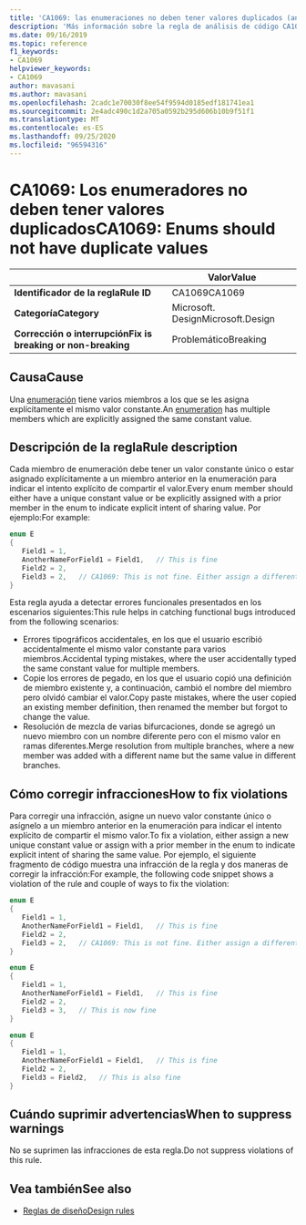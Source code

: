 ```yaml
---
title: 'CA1069: las enumeraciones no deben tener valores duplicados (análisis de código)'
description: 'Más información sobre la regla de análisis de código CA1069: las enumeraciones no deben tener valores duplicados'
ms.date: 09/16/2019
ms.topic: reference
f1_keywords:
- CA1069
helpviewer_keywords:
- CA1069
author: mavasani
ms.author: mavasani
ms.openlocfilehash: 2cadc1e70030f8ee54f9594d0185edf181741ea1
ms.sourcegitcommit: 2e4adc490c1d2a705a0592b295d606b10b9f51f1
ms.translationtype: MT
ms.contentlocale: es-ES
ms.lasthandoff: 09/25/2020
ms.locfileid: "96594316"
---
```

# <a name="ca1069-enums-should-not-have-duplicate-values"></a><span data-ttu-id="d524e-103">CA1069: Los enumeradores no deben tener valores duplicados</span><span class="sxs-lookup"><span data-stu-id="d524e-103">CA1069: Enums should not have duplicate values</span></span>

| | <span data-ttu-id="d524e-104">Valor</span><span class="sxs-lookup"><span data-stu-id="d524e-104">Value</span></span> |
|-|-|
| <span data-ttu-id="d524e-105">**Identificador de la regla**</span><span class="sxs-lookup"><span data-stu-id="d524e-105">**Rule ID**</span></span> |<span data-ttu-id="d524e-106">CA1069</span><span class="sxs-lookup"><span data-stu-id="d524e-106">CA1069</span></span>|
| <span data-ttu-id="d524e-107">**Categoría**</span><span class="sxs-lookup"><span data-stu-id="d524e-107">**Category**</span></span> |<span data-ttu-id="d524e-108">Microsoft. Design</span><span class="sxs-lookup"><span data-stu-id="d524e-108">Microsoft.Design</span></span>|
| <span data-ttu-id="d524e-109">**Corrección o interrupción**</span><span class="sxs-lookup"><span data-stu-id="d524e-109">**Fix is breaking or non-breaking**</span></span> |<span data-ttu-id="d524e-110">Problemático</span><span class="sxs-lookup"><span data-stu-id="d524e-110">Breaking</span></span>|

## <a name="cause"></a><span data-ttu-id="d524e-111">Causa</span><span class="sxs-lookup"><span data-stu-id="d524e-111">Cause</span></span>

<span data-ttu-id="d524e-112">Una [enumeración](../../../csharp/language-reference/builtin-types/enum.md) tiene varios miembros a los que se les asigna explícitamente el mismo valor constante.</span><span class="sxs-lookup"><span data-stu-id="d524e-112">An [enumeration](../../../csharp/language-reference/builtin-types/enum.md) has multiple members which are explicitly assigned the same constant value.</span></span>

## <a name="rule-description"></a><span data-ttu-id="d524e-113">Descripción de la regla</span><span class="sxs-lookup"><span data-stu-id="d524e-113">Rule description</span></span>

<span data-ttu-id="d524e-114">Cada miembro de enumeración debe tener un valor constante único o estar asignado explícitamente a un miembro anterior en la enumeración para indicar el intento explícito de compartir el valor.</span><span class="sxs-lookup"><span data-stu-id="d524e-114">Every enum member should either have a unique constant value or be explicitly assigned with a prior member in the enum to indicate explicit intent of sharing value.</span></span> <span data-ttu-id="d524e-115">Por ejemplo:</span><span class="sxs-lookup"><span data-stu-id="d524e-115">For example:</span></span>

```csharp
enum E
{
   Field1 = 1,
   AnotherNameForField1 = Field1,   // This is fine
   Field2 = 2,
   Field3 = 2,   // CA1069: This is not fine. Either assign a different constant value or 'Field2' to indicate explicit intent of sharing value.
}
```

<span data-ttu-id="d524e-116">Esta regla ayuda a detectar errores funcionales presentados en los escenarios siguientes:</span><span class="sxs-lookup"><span data-stu-id="d524e-116">This rule helps in catching functional bugs introduced from the following scenarios:</span></span>

- <span data-ttu-id="d524e-117">Errores tipográficos accidentales, en los que el usuario escribió accidentalmente el mismo valor constante para varios miembros.</span><span class="sxs-lookup"><span data-stu-id="d524e-117">Accidental typing mistakes, where the user accidentally typed the same constant value for multiple members.</span></span>
- <span data-ttu-id="d524e-118">Copie los errores de pegado, en los que el usuario copió una definición de miembro existente y, a continuación, cambió el nombre del miembro pero olvidó cambiar el valor.</span><span class="sxs-lookup"><span data-stu-id="d524e-118">Copy paste mistakes, where the user copied an existing member definition, then renamed the member but forgot to change the value.</span></span>
- <span data-ttu-id="d524e-119">Resolución de mezcla de varias bifurcaciones, donde se agregó un nuevo miembro con un nombre diferente pero con el mismo valor en ramas diferentes.</span><span class="sxs-lookup"><span data-stu-id="d524e-119">Merge resolution from multiple branches, where a new member was added with a different name but the same value in different branches.</span></span>

## <a name="how-to-fix-violations"></a><span data-ttu-id="d524e-120">Cómo corregir infracciones</span><span class="sxs-lookup"><span data-stu-id="d524e-120">How to fix violations</span></span>

<span data-ttu-id="d524e-121">Para corregir una infracción, asigne un nuevo valor constante único o asígnelo a un miembro anterior en la enumeración para indicar el intento explícito de compartir el mismo valor.</span><span class="sxs-lookup"><span data-stu-id="d524e-121">To fix a violation, either assign a new unique constant value or assign with a prior member in the enum to indicate explicit intent of sharing the same value.</span></span> <span data-ttu-id="d524e-122">Por ejemplo, el siguiente fragmento de código muestra una infracción de la regla y dos maneras de corregir la infracción:</span><span class="sxs-lookup"><span data-stu-id="d524e-122">For example, the following code snippet shows a violation of the rule and couple of ways to fix the violation:</span></span>

```csharp
enum E
{
   Field1 = 1,
   AnotherNameForField1 = Field1,   // This is fine
   Field2 = 2,
   Field3 = 2,   // CA1069: This is not fine. Either assign a different constant value or 'Field2' to indicate explicit intent of sharing value.
}
```

```csharp
enum E
{
   Field1 = 1,
   AnotherNameForField1 = Field1,   // This is fine
   Field2 = 2,
   Field3 = 3,   // This is now fine
}
```

```csharp
enum E
{
   Field1 = 1,
   AnotherNameForField1 = Field1,   // This is fine
   Field2 = 2,
   Field3 = Field2,   // This is also fine
}
```

## <a name="when-to-suppress-warnings"></a><span data-ttu-id="d524e-123">Cuándo suprimir advertencias</span><span class="sxs-lookup"><span data-stu-id="d524e-123">When to suppress warnings</span></span>

<span data-ttu-id="d524e-124">No se suprimen las infracciones de esta regla.</span><span class="sxs-lookup"><span data-stu-id="d524e-124">Do not suppress violations of this rule.</span></span>

## <a name="see-also"></a><span data-ttu-id="d524e-125">Vea también</span><span class="sxs-lookup"><span data-stu-id="d524e-125">See also</span></span>

- [<span data-ttu-id="d524e-126">Reglas de diseño</span><span class="sxs-lookup"><span data-stu-id="d524e-126">Design rules</span></span>](design-warnings.md)
